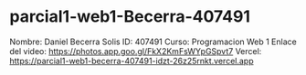 # parcial1-web1-Becerra-407491

Nombre: Daniel Becerra Solis
ID: 407491
Curso: Programacion Web 1
Enlace del video: https://photos.app.goo.gl/FkX2KmFsWYpGSpvt7
Vercel: https://parcial1-web1-becerra-407491-idzt-26z25rnkt.vercel.app
